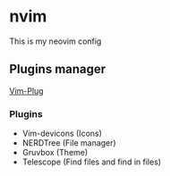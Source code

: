 # nvim
This is my neovim config

## Plugins manager

[Vim-Plug](https://github.com/junegunn/vim-plug)

### Plugins

- Vim-devicons (Icons)
- NERDTree (File manager)
- Gruvbox (Theme)
- Telescope (Find files and find in files)
